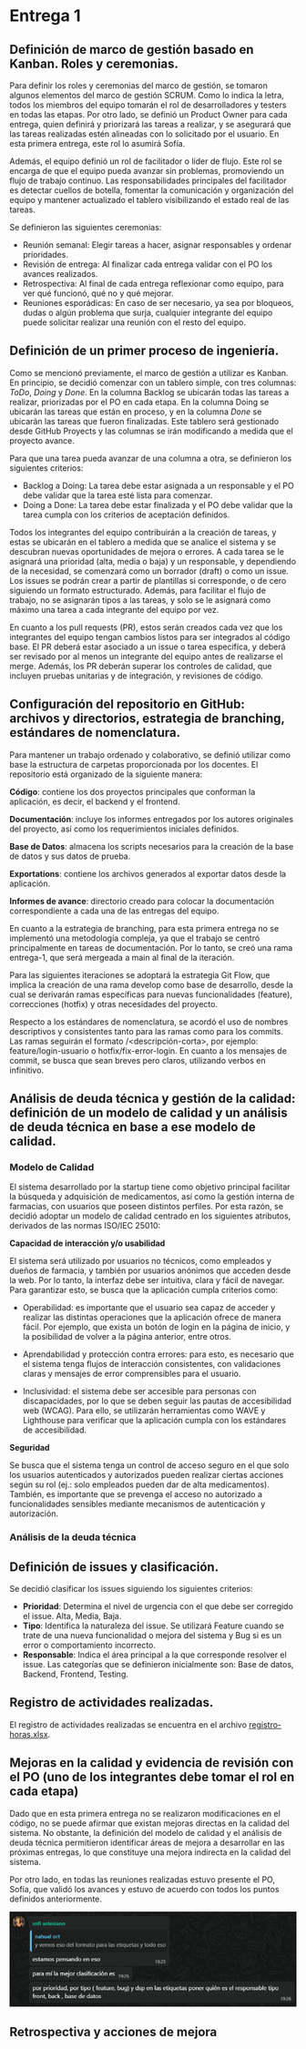 # Entrega 1

## Definición de marco de gestión basado en Kanban. Roles y ceremonias. 

Para definir los roles y ceremonias del marco de gestión, se tomaron algunos elementos del marco de gestión SCRUM. Como lo indica la letra, todos los miembros del equipo tomarán el rol de desarrolladores y testers en todas las etapas. Por otro lado, se definió un Product Owner para cada entrega, quien definirá y priorizará las tareas a realizar, y se asegurará que las tareas realizadas estén alineadas con lo solicitado por el usuario. En esta primera entrega, este rol lo asumirá Sofía. 

Además, el equipo definió un rol de facilitador o líder de flujo. Este rol se encarga de que el equipo pueda avanzar sin problemas, promoviendo un flujo de trabajo continuo. Las responsabilidades principales del facilitador es detectar cuellos de botella, fomentar la comunicación y organización del equipo y mantener actualizado el tablero visibilizando el estado real de las tareas. 

Se definieron las siguientes ceremonias:
-	Reunión semanal: Elegir tareas a hacer, asignar responsables y ordenar prioridades. 
-	Revisión de entrega: Al finalizar cada entrega validar con el PO los avances realizados. 
-	Retrospectiva: Al final de cada entrega reflexionar como equipo, para ver qué funcionó, qué no y qué mejorar.
-	Reuniones esporádicas: En caso de ser necesario, ya sea por bloqueos, dudas o algún problema que surja, cualquier integrante del equipo puede solicitar realizar una reunión con el resto del equipo. 

## Definición de un primer proceso de ingeniería.

Como se mencionó previamente, el marco de gestión a utilizar es Kanban. En principio, se decidió comenzar con un tablero simple, con tres columnas: _ToDo_, _Doing_ y _Done_. En la columna Backlog se ubicarán todas las tareas a realizar, priorizadas por el PO en cada etapa. En la columna Doing se ubicarán las tareas que están en proceso, y en la columna _Done_ se ubicarán las tareas que fueron finalizadas.  Este tablero será gestionado desde GitHub Proyects y las columnas se irán modificando a medida que el proyecto avance. 

Para que una tarea pueda avanzar de una columna a otra, se definieron los siguientes criterios:
-	Backlog a Doing: La tarea debe estar asignada a un responsable y el PO debe validar que la tarea esté lista para comenzar.
-	Doing a Done: La tarea debe estar finalizada y el PO debe validar que la tarea cumpla con los criterios de aceptación definidos.

Todos los integrantes del equipo contribuirán a la creación de tareas, y estas se ubicarán en el tablero a medida que se analice el sistema y se descubran nuevas oportunidades de mejora o errores. A cada tarea se le asignará una prioridad (alta, media o baja) y un responsable, y dependiendo de la necesidad, se comenzará como un borrador (draft) o como un issue. Los issues se podrán crear a partir de plantillas si corresponde, o de cero siguiendo un formato estructurado. Además, para facilitar el flujo de trabajo, no se asignarán tipos a las tareas, y solo se le asignará como máximo una tarea a cada integrante del equipo por vez.

En cuanto a los pull requests (PR), estos serán creados cada vez que los integrantes del equipo tengan cambios listos para ser integrados al código base. El PR deberá estar asociado a un issue o tarea especifíca, y deberá ser revisado por al menos un integrante del equipo antes de realizarse el merge. Además, los PR deberán superar los controles de calidad, que incluyen pruebas unitarias y de integración, y revisiones de código.

## Configuración del repositorio en GitHub: archivos y directorios, estrategia de branching, estándares de nomenclatura. 

Para mantener un trabajo ordenado y colaborativo, se definió utilizar como base la estructura de carpetas proporcionada por los docentes. El repositorio está organizado de la siguiente manera:

**Código**: contiene los dos proyectos principales que conforman la aplicación, es decir, el backend y el frontend.

**Documentación**: incluye los informes entregados por los autores originales del proyecto, así como los requerimientos iniciales definidos.

**Base de Datos**: almacena los scripts necesarios para la creación de la base de datos y sus datos de prueba.

**Exportations**: contiene los archivos generados al exportar datos desde la aplicación.

**Informes de avance**: directorio creado para colocar la documentación correspondiente a cada una de las entregas del equipo.

En cuanto a la estrategia de branching, para esta primera entrega no se implementó una metodología compleja, ya que el trabajo se centró principalmente en tareas de documentación. Por lo tanto, se creó una rama entrega-1, que será mergeada a main al final de la iteración.

Para las siguientes iteraciones se adoptará la estrategia Git Flow, que implica la creación de una rama develop como base de desarrollo, desde la cual se derivarán ramas específicas para nuevas funcionalidades (feature), correcciones (hotfix) y otras necesidades del proyecto.

Respecto a los estándares de nomenclatura, se acordó el uso de nombres descriptivos y consistentes tanto para las ramas como para los commits. Las ramas seguirán el formato <tipo>/<descripción-corta>, por ejemplo: feature/login-usuario o hotfix/fix-error-login. En cuanto a los mensajes de commit, se busca que sean breves pero claros, utilizando verbos en infinitivo.

## Análisis de deuda técnica y gestión de la calidad: definición de un modelo de calidad y un análisis de deuda técnica en base a ese modelo de calidad. 

### Modelo de Calidad

El sistema desarrollado por la startup tiene como objetivo principal facilitar la búsqueda y adquisición de medicamentos, así como la gestión interna de farmacias, con usuarios que poseen distintos perfiles. Por esta razón, se decidió adoptar un modelo de calidad centrado en los siguientes atributos, derivados de las normas ISO/IEC 25010:

**Capacidad de interacción y/o usabilidad**

El sistema será utilizado por usuarios no técnicos, como empleados y dueños de farmacia, y también por usuarios anónimos que acceden desde la web. Por lo tanto, la interfaz debe ser intuitiva, clara y fácil de navegar. Para garantizar esto, se busca que la aplicación cumpla criterios como:

- Operabilidad: es importante que el usuario sea capaz de acceder y realizar las distintas operaciones que la aplicación ofrece de manera fácil. Por ejemplo, que exista un botón de login en la página de inicio, y la posibilidad de volver a la página anterior, entre otros.

- Aprendabilidad y protección contra errores: para esto, es necesario que el sistema tenga flujos de interacción consistentes, con validaciones claras y mensajes de error comprensibles para el usuario.

- Inclusividad: el sistema debe ser accesible para personas con discapacidades, por lo que se deben seguir las pautas de accesibilidad web (WCAG). Para ello, se utilizarán herramientas como WAVE y Lighthouse para verificar que la aplicación cumpla con los estándares de accesibilidad.

**Seguridad**

Se busca que el sistema tenga un control de acceso seguro en el que solo los usuarios autenticados y autorizados pueden realizar ciertas acciones según su rol (ej.: solo empleados pueden dar de alta medicamentos). También, es importante que se prevenga el acceso no autorizado a funcionalidades sensibles mediante mecanismos de autenticación y autorización.

### Análisis de la deuda técnica



## Definición de issues y clasificación.

Se decidió clasificar los issues siguiendo los siguientes criterios: 

- **Prioridad**: Determina el nivel de urgencia con el que debe ser corregido el issue. Alta, Media, Baja.
- **Tipo**: Identifica la naturaleza del issue. Se utilizará Feature cuando se trate de una nueva funcionalidad o mejora del sistema y Bug si es un error o comportamiento incorrecto. 
- **Responsable**: Indica el área principal a la que corresponde resolver el issue. Las categorías que se definieron inicialmente son: Base de datos, Backend, Frontend, Testing. 

## Registro de actividades realizadas.
El registro de actividades realizadas se encuentra en el archivo [registro-horas.xlsx](./registro-horas.xlsx).

## Mejoras en la calidad y evidencia de revisión con el PO (uno de los integrantes debe tomar el rol en cada etapa)

Dado que en esta primera entrega no se realizaron modificaciones en el código, no se puede afirmar que existan mejoras directas en la calidad del sistema. No obstante, la definición del modelo de calidad y el análisis de deuda técnica permitieron identificar áreas de mejora a desarrollar en las próximas entregas, lo que constituye una mejora indirecta en la calidad del sistema.

Por otro lado, en todas las reuniones realizadas estuvo presente el PO, Sofía, que validó los avances y estuvo de acuerdo con todos los puntos definidos anteriormente. 

![Evidencia de revisión con el PO](evidenciaPO.png)

## Retrospectiva y acciones de mejora
